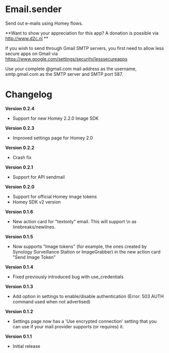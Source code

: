 # Email.sender

Send out e-mails using Homey flows.

**Want to show your appreciation for this app? A donation is possible via http://www.d2c.nl **

If you wish to send through Gmail SMTP servers, you first need to allow less secure apps on Gmail via https://www.google.com/settings/security/lesssecureapps

Use your complete @gmail.com mail address as the username, smtp.gmail.com as the SMTP server and SMTP port 587.

# Changelog

**Version 0.2.4** 
- Support for new Homey 2.2.0 Image SDK

**Version 0.2.3**
- Improved settings page for Homey 2.0

**Version 0.2.2**
- Crash fix

**Version 0.2.1**
- Support for API sendmail 

**Version 0.2.0**
- Support for official Homey image tokens
- Homey SDK v2 version

**Version 0.1.6**
- New action card for "textonly" email. This will support \n as linebreaks/newlines.

**Version 0.1.5**
- Now supports "Image tokens" (for example, the ones created by Synology Surveillance Station or ImageGrabber) in the new action card "Send Image Token"

**Version 0.1.4**
- Fixed previously introduced bug with use_credentials

**Version 0.1.3**
- Add option in settings to enable/disable authentication (Error: 503 AUTH command used when not advertised)

**Version 0.1.2**
- Settings page now has a 'Use encrypted connection' setting that you can use if your mail provider supports (or requires) it.

**Version 0.1.1**
- Initial release
